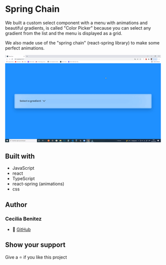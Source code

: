 # Spring Chain
We built a custom select component with a menu with animations and beautiful gradients, is called "Color Picker" because you can select any gradient from the list and the menu is displayed as a grid.

We also made use of the "spring chain" (react-spring library) to make some perfect animations.

![app gif](./app-screen.gif)

## Built with
- JavaScript
- react
- TypeScript 
- react-spring (animations)
- css

## Author
### Cecilia Benitez
- 👤 [GitHub](https://github.com/Ceci007)

## Show your support
Give a ⭐️ if you like this project